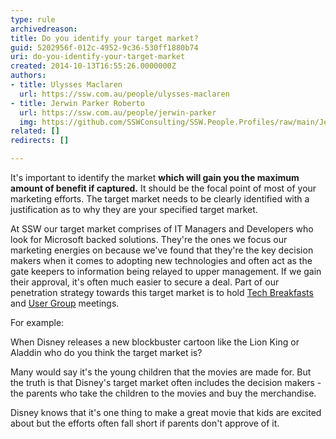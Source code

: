 ```yaml
---
type: rule
archivedreason: 
title: Do you identify your target market?
guid: 5202956f-012c-4952-9c36-530ff1880b74
uri: do-you-identify-your-target-market
created: 2014-10-13T16:55:26.0000000Z
authors:
- title: Ulysses Maclaren
  url: https://ssw.com.au/people/ulysses-maclaren
- title: Jerwin Parker Roberto
  url: https://ssw.com.au/people/jerwin-parker
  img: https://github.com/SSWConsulting/SSW.People.Profiles/raw/main/Jerwin-Parker/Images/Jerwin-Parker-Profile.jpg
related: []
redirects: []

---
```


It's important to identify the market  **which will gain you the maximum amount of benefit if captured.** It should be the focal point of most of your marketing efforts. The target market needs to be clearly identified with a justification as to why they are your specified target market.

<!--endintro-->

At SSW our target market comprises of IT Managers and Developers who look for Microsoft backed solutions. They're the ones we focus our marketing energies on because we've found that they're the key decision makers when it comes to adopting new technologies and often act as the gate keepers to information being relayed to upper management. If we gain their approval, it's often much easier to secure a deal. Part of our penetration strategy towards this target market is to hold [Tech Breakfasts](http&#58;//www.ssw.com.au/ssw/Events/SSWTechBreakfast.aspx) and [User Group](http&#58;//www.ssw.com.au/ssw/Netug/) meetings.

For example:

When Disney releases a new blockbuster cartoon like the Lion King or Aladdin who do you think the target market is?

Many would say it's the young children that the movies are made for. But the truth is that Disney's target market often includes the decision makers - the parents who take the children to the movies and buy the merchandise.

Disney knows that it's one thing to make a great movie that kids are excited about but the efforts often fall short if parents don't approve of it.
